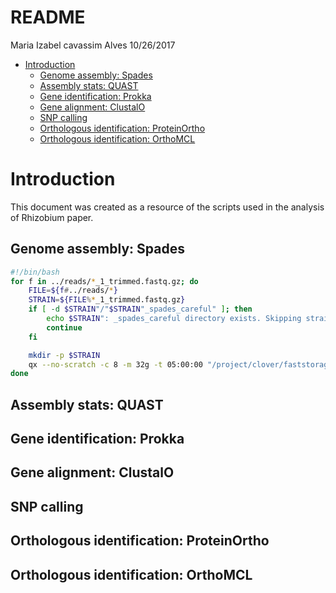 README
================
Maria Izabel cavassim Alves
10/26/2017

-   [Introduction](#introduction)
    -   [Genome assembly: Spades](#genome-assembly-spades)
    -   [Assembly stats: QUAST](#assembly-stats-quast)
    -   [Gene identification: Prokka](#gene-identification-prokka)
    -   [Gene alignment: ClustalO](#gene-alignment-clustalo)
    -   [SNP calling](#snp-calling)
    -   [Orthologous identification: ProteinOrtho](#orthologous-identification-proteinortho)
    -   [Orthologous identification: OrthoMCL](#orthologous-identification-orthomcl)

Introduction
============

This document was created as a resource of the scripts used in the analysis of Rhizobium paper.

Genome assembly: Spades
-----------------------

``` bash
#!/bin/bash
for f in ../reads/*_1_trimmed.fastq.gz; do
    FILE=${f#../reads/*}
    STRAIN=${FILE%*_1_trimmed.fastq.gz}
    if [ -d $STRAIN"/"$STRAIN"_spades_careful" ]; then
        echo $STRAIN": _spades_careful directory exists. Skipping strain."
        continue
    fi

    mkdir -p $STRAIN
    qx --no-scratch -c 8 -m 32g -t 05:00:00 "/project/clover/faststorage/tools/SPAdes-3.6.2-Linux/bin/spades.py --careful -t 8 -m 32 -o $STRAIN"/"$STRAIN"_spades_careful" -1 $f -2 ${f%*1_trimmed.fastq.gz}"2_trimmed.fastq.gz" -s ${f%*1_trimmed.fastq.gz}"U1_trimmed.fastq.gz" -s ${f%*1_trimmed.fastq.gz}"U2_trimmed.fastq.gz"";
done
```

Assembly stats: QUAST
---------------------

Gene identification: Prokka
---------------------------

Gene alignment: ClustalO
------------------------

SNP calling
-----------

Orthologous identification: ProteinOrtho
----------------------------------------

Orthologous identification: OrthoMCL
------------------------------------
